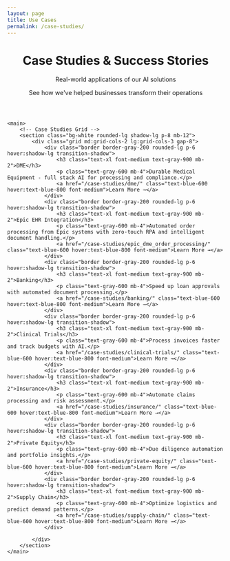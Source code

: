 ```yaml
---
layout: page
title: Use Cases
permalink: /case-studies/
---
```


<div class="max-w-6xl mx-auto px-4 sm:px-6 md:px-8 py-4 md:py-12">
    <!-- Hero Section -->
    <header class="text-center md:mb-12 mb-8">
        <h1 class="text-4xl md:text-5xl font-bold text-gray-900 mb-6">
            Case Studies & Success Stories
        </h1>
        <div class="text-xl md:text-2xl text-gray-600 mb-8">
            <p class="mb-4">Real-world applications of our AI solutions</p>
            <p class="text-lg">See how we've helped businesses transform their operations</p>
        </div>
    </header>

    <main>
        <!-- Case Studies Grid -->
        <section class="bg-white rounded-lg shadow-lg p-8 mb-12">
            <div class="grid md:grid-cols-2 lg:grid-cols-3 gap-8">
                <div class="border border-gray-200 rounded-lg p-6 hover:shadow-lg transition-shadow">
                    <h3 class="text-xl font-medium text-gray-900 mb-2">DME</h3>
                    <p class="text-gray-600 mb-4">Durable Medical Equipment - full stack AI for processing and compliance.</p>
                    <a href="/case-studies/dme/" class="text-blue-600 hover:text-blue-800 font-medium">Learn More →</a>
                </div>
                <div class="border border-gray-200 rounded-lg p-6 hover:shadow-lg transition-shadow">
                    <h3 class="text-xl font-medium text-gray-900 mb-2">Epic EHR Integration</h3>
                    <p class="text-gray-600 mb-4">Automated order processing from Epic systems with zero-touch RPA and intelligent document handling.</p>
                    <a href="/case-studies/epic_dme_order_processing/" class="text-blue-600 hover:text-blue-800 font-medium">Learn More →</a>
                </div>
                <div class="border border-gray-200 rounded-lg p-6 hover:shadow-lg transition-shadow">
                    <h3 class="text-xl font-medium text-gray-900 mb-2">Banking</h3>
                    <p class="text-gray-600 mb-4">Speed up loan approvals with automated document processing.</p>
                    <a href="/case-studies/banking/" class="text-blue-600 hover:text-blue-800 font-medium">Learn More →</a>
                </div>
                <div class="border border-gray-200 rounded-lg p-6 hover:shadow-lg transition-shadow">
                    <h3 class="text-xl font-medium text-gray-900 mb-2">Clinical Trials</h3>
                    <p class="text-gray-600 mb-4">Process invoices faster and track budgets with AI.</p>
                    <a href="/case-studies/clinical-trials/" class="text-blue-600 hover:text-blue-800 font-medium">Learn More →</a>
                </div>
                <div class="border border-gray-200 rounded-lg p-6 hover:shadow-lg transition-shadow">
                    <h3 class="text-xl font-medium text-gray-900 mb-2">Insurance</h3>
                    <p class="text-gray-600 mb-4">Automate claims processing and risk assessment.</p>
                    <a href="/case-studies/insurance/" class="text-blue-600 hover:text-blue-800 font-medium">Learn More →</a>
                </div>
                <div class="border border-gray-200 rounded-lg p-6 hover:shadow-lg transition-shadow">
                    <h3 class="text-xl font-medium text-gray-900 mb-2">Private Equity</h3>
                    <p class="text-gray-600 mb-4">Due diligence automation and portfolio insights.</p>
                    <a href="/case-studies/private-equity/" class="text-blue-600 hover:text-blue-800 font-medium">Learn More →</a>
                </div>
                <div class="border border-gray-200 rounded-lg p-6 hover:shadow-lg transition-shadow">
                    <h3 class="text-xl font-medium text-gray-900 mb-2">Supply Chain</h3>
                    <p class="text-gray-600 mb-4">Optimize logistics and predict demand patterns.</p>
                    <a href="/case-studies/supply-chain/" class="text-blue-600 hover:text-blue-800 font-medium">Learn More →</a>
                </div>
                
            </div>
        </section>
    </main>
</div>